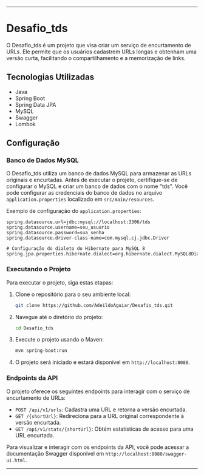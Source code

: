 
---

# Desafio_tds

O Desafio_tds é um projeto que visa criar um serviço de encurtamento de URLs. Ele permite que os usuários cadastrem URLs longas e obtenham uma versão curta, facilitando o compartilhamento e a memorização de links.

## Tecnologias Utilizadas

- Java
- Spring Boot
- Spring Data JPA
- MySQL
- Swagger
- Lombok

## Configuração

### Banco de Dados MySQL

O Desafio_tds utiliza um banco de dados MySQL para armazenar as URLs originais e encurtadas. Antes de executar o projeto, certifique-se de configurar o MySQL e criar um banco de dados com o nome "tds". Você pode configurar as credenciais do banco de dados no arquivo `application.properties` localizado em `src/main/resources`.

Exemplo de configuração do `application.properties`:

```properties
spring.datasource.url=jdbc:mysql://localhost:3306/tds
spring.datasource.username=seu_usuario
spring.datasource.password=sua_senha
spring.datasource.driver-class-name=com.mysql.cj.jdbc.Driver

# Configuração do dialeto do Hibernate para MySQL 8
spring.jpa.properties.hibernate.dialect=org.hibernate.dialect.MySQL8Dialect
```

### Executando o Projeto

Para executar o projeto, siga estas etapas:

1. Clone o repositório para o seu ambiente local:

   ```sh
   git clone https://github.com/AdeildoAguiar/Desafio_tds.git
   ```

2. Navegue até o diretório do projeto:

   ```sh
   cd Desafio_tds
   ```

3. Execute o projeto usando o Maven:

   ```sh
   mvn spring-boot:run
   ```

4. O projeto será iniciado e estará disponível em `http://localhost:8080`.

### Endpoints da API

O projeto oferece os seguintes endpoints para interagir com o serviço de encurtamento de URLs:

- `POST /api/v1/urls`: Cadastra uma URL e retorna a versão encurtada.
- `GET /{shortUrl}`: Redireciona para a URL original correspondente à versão encurtada.
- `GET /api/v1/stats/{shortUrl}`: Obtém estatísticas de acesso para uma URL encurtada.

Para visualizar e interagir com os endpoints da API, você pode acessar a documentação Swagger disponível em `http://localhost:8080/swagger-ui.html`.



---
